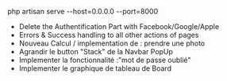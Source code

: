 php artisan serve --host=0.0.0.0 --port=8000


 
* Delete the Authentification Part with Facebook/Google/Apple
* Errors & Success handling to all other actions of pages
* Nouveau Calcul / implementation de : prendre une photo 
* Agrandir le button "Stack" de la Navbar PopUp
* Implementer la fonctionnalité :"mot de passe oublié" 
* Implementer le graphique de tableau de Board
